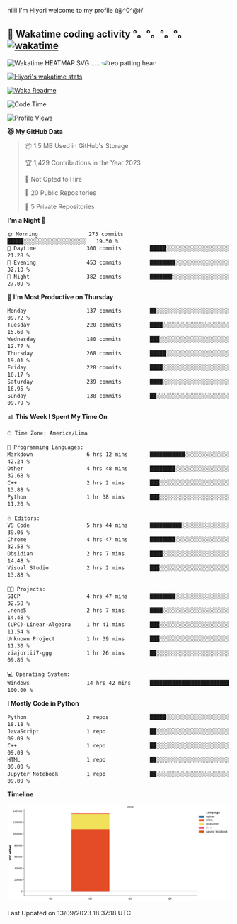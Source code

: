 hiiii I'm Hiyori welcome to my profile \(@^0^@)/

## 🦄 Wakatime coding activity °。°。°。°。[![wakatime](https://wakatime.com/badge/user/49dba2c5-26e1-43a7-9d07-e0f8613d1227.svg)](https://wakatime.com/@49dba2c5-26e1-43a7-9d07-e0f8613d1227) 
<img src="https://wakatime.com/share/@ziajoriii7/ef87015d-57e0-4afb-bb56-1a99a24ea312.svg" width="600" alt="Wakatime HEATMAP SVG"/> ..... <img src="https://i.postimg.cc/RFM2CQFY/reo-patting.webp" alt="reo patting head" width="200" style="border-radius: 50%;">

 [![Hiyori's wakatime stats](https://github-readme-stats.vercel.app/api/wakatime?username=ziajoriii7&theme=buefy&range=last_year&is_including_today=true&layout=compact&hide=markdown)](https://github.com/anuraghazra/github-readme-stats)
 

[![Waka Readme](https://github.com/hiyorijl/hiyorijl/actions/workflows/Waka%20Readme.yml/badge.svg)](https://github.com/hiyorijl/hiyorijl/actions/workflows/Waka%20Readme.yml)

<!--START_SECTION:waka-->
![Code Time](http://img.shields.io/badge/Code%20Time-382%20hrs%2056%20mins-blue)

![Profile Views](http://img.shields.io/badge/Profile%20Views-0-blue)

**🐱 My GitHub Data** 

> 📦 1.5 MB Used in GitHub's Storage 
 > 
> 🏆 1,429 Contributions in the Year 2023
 > 
> 🚫 Not Opted to Hire
 > 
> 📜 20 Public Repositories 
 > 
> 🔑 5 Private Repositories 
 > 
**I'm a Night 🦉** 

```text
🌞 Morning                275 commits         █████░░░░░░░░░░░░░░░░░░░░   19.50 % 
🌆 Daytime                300 commits         █████░░░░░░░░░░░░░░░░░░░░   21.28 % 
🌃 Evening                453 commits         ████████░░░░░░░░░░░░░░░░░   32.13 % 
🌙 Night                  382 commits         ███████░░░░░░░░░░░░░░░░░░   27.09 % 
```
📅 **I'm Most Productive on Thursday** 

```text
Monday                   137 commits         ██░░░░░░░░░░░░░░░░░░░░░░░   09.72 % 
Tuesday                  220 commits         ████░░░░░░░░░░░░░░░░░░░░░   15.60 % 
Wednesday                180 commits         ███░░░░░░░░░░░░░░░░░░░░░░   12.77 % 
Thursday                 268 commits         █████░░░░░░░░░░░░░░░░░░░░   19.01 % 
Friday                   228 commits         ████░░░░░░░░░░░░░░░░░░░░░   16.17 % 
Saturday                 239 commits         ████░░░░░░░░░░░░░░░░░░░░░   16.95 % 
Sunday                   138 commits         ██░░░░░░░░░░░░░░░░░░░░░░░   09.79 % 
```


📊 **This Week I Spent My Time On** 

```text
🕑︎ Time Zone: America/Lima

💬 Programming Languages: 
Markdown                 6 hrs 12 mins       ███████████░░░░░░░░░░░░░░   42.24 % 
Other                    4 hrs 48 mins       ████████░░░░░░░░░░░░░░░░░   32.68 % 
C++                      2 hrs 2 mins        ███░░░░░░░░░░░░░░░░░░░░░░   13.88 % 
Python                   1 hr 38 mins        ███░░░░░░░░░░░░░░░░░░░░░░   11.20 % 

🔥 Editors: 
VS Code                  5 hrs 44 mins       ██████████░░░░░░░░░░░░░░░   39.06 % 
Chrome                   4 hrs 47 mins       ████████░░░░░░░░░░░░░░░░░   32.58 % 
Obsidian                 2 hrs 7 mins        ████░░░░░░░░░░░░░░░░░░░░░   14.48 % 
Visual Studio            2 hrs 2 mins        ███░░░░░░░░░░░░░░░░░░░░░░   13.88 % 

🐱‍💻 Projects: 
SICP                     4 hrs 47 mins       ████████░░░░░░░░░░░░░░░░░   32.58 % 
.nene5                   2 hrs 7 mins        ████░░░░░░░░░░░░░░░░░░░░░   14.48 % 
(UPC)-Linear-Algebra     1 hr 41 mins        ███░░░░░░░░░░░░░░░░░░░░░░   11.54 % 
Unknown Project          1 hr 39 mins        ███░░░░░░░░░░░░░░░░░░░░░░   11.30 % 
ziajoriii7-ggg           1 hr 26 mins        ██░░░░░░░░░░░░░░░░░░░░░░░   09.86 % 

💻 Operating System: 
Windows                  14 hrs 42 mins      █████████████████████████   100.00 % 
```

**I Mostly Code in Python** 

```text
Python                   2 repos             █████░░░░░░░░░░░░░░░░░░░░   18.18 % 
JavaScript               1 repo              ██░░░░░░░░░░░░░░░░░░░░░░░   09.09 % 
C++                      1 repo              ██░░░░░░░░░░░░░░░░░░░░░░░   09.09 % 
HTML                     1 repo              ██░░░░░░░░░░░░░░░░░░░░░░░   09.09 % 
Jupyter Notebook         1 repo              ██░░░░░░░░░░░░░░░░░░░░░░░   09.09 % 
```



**Timeline**

![Lines of Code chart](https://raw.githubusercontent.com/hiyorijl/hiyorijl/main/assets/bar_graph.png)


 Last Updated on 13/09/2023 18:37:18 UTC
<!--END_SECTION:waka-->
